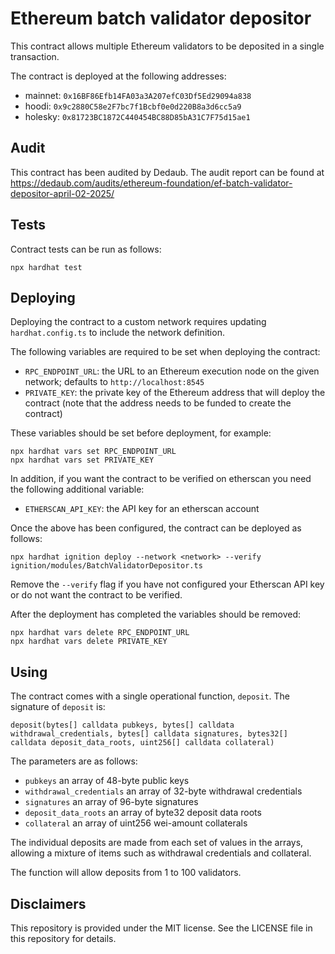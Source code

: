 # Ethereum batch validator depositor

This contract allows multiple Ethereum validators to be deposited in a single transaction.

The contract is deployed at the following addresses:

- mainnet: `0x16BF86Efb14FA03a3A207efC03Df5Ed29094a838`
- hoodi: `0x9c2880C58e2F7bc7f1Bcbf0e0d220B8a3d6cc5a9`
- holesky: `0x81723BC1872C440454BC88D85bA31C7F75d15ae1`

## Audit

This contract has been audited by Dedaub.  The audit report can be found at https://dedaub.com/audits/ethereum-foundation/ef-batch-validator-depositor-april-02-2025/

## Tests

Contract tests can be run as follows:

```shell
npx hardhat test
```

## Deploying

Deploying the contract to a custom network requires updating `hardhat.config.ts` to include the network definition.

The following variables are required to be set when deploying the contract:

- `RPC_ENDPOINT_URL`: the URL to an Ethereum execution node on the given network; defaults to `http://localhost:8545`
- `PRIVATE_KEY`: the private key of the Ethereum address that will deploy the contract (note that the address needs to be funded to create the contract)

These variables should be set before deployment, for example:

```shell
npx hardhat vars set RPC_ENDPOINT_URL
npx hardhat vars set PRIVATE_KEY
```

In addition, if you want the contract to be verified on etherscan you need the following additional variable:

- `ETHERSCAN_API_KEY`: the API key for an etherscan account

Once the above has been configured, the contract can be deployed as follows:

```shell
npx hardhat ignition deploy --network <network> --verify ignition/modules/BatchValidatorDepositor.ts
```

Remove the `--verify` flag if you have not configured your Etherscan API key or do not want the contract to be verified.

After the deployment has completed the variables should be removed:

```shell
npx hardhat vars delete RPC_ENDPOINT_URL
npx hardhat vars delete PRIVATE_KEY
```


## Using

The contract comes with a single operational function, `deposit`.  The signature of `deposit` is:

```solidity
deposit(bytes[] calldata pubkeys, bytes[] calldata withdrawal_credentials, bytes[] calldata signatures, bytes32[] calldata deposit_data_roots, uint256[] calldata collateral)
```

The parameters are as follows:

- `pubkeys` an array of 48-byte public keys
- `withdrawal_credentials` an array of 32-byte withdrawal credentials
- `signatures` an array of 96-byte signatures
- `deposit_data_roots` an array of byte32 deposit data roots
- `collateral` an array of uint256 wei-amount collaterals

The individual deposits are made from each set of values in the arrays, allowing a mixture of items such as withdrawal credentials and collateral.

The function will allow deposits from 1 to 100 validators.

## Disclaimers

This repository is provided under the MIT license.  See the LICENSE file in this repository for details.
